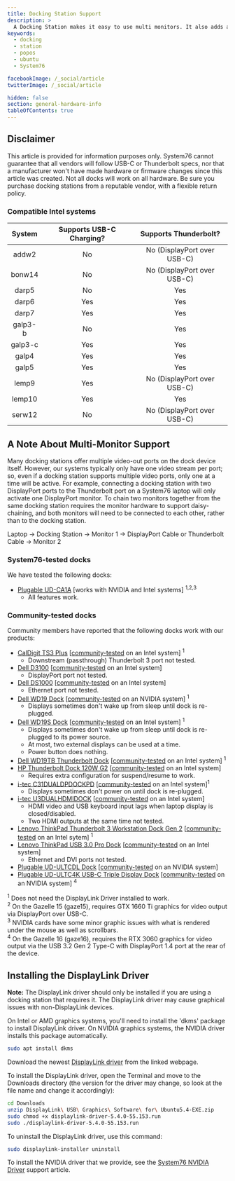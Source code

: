 ```yaml
---
title: Docking Station Support
description: >
  A Docking Station makes it easy to use multi monitors. It also adds an ethernet port, multi USB ports and more while only using one USB 3.0 port on your laptop.
keywords:
  - docking
  - station
  - popos
  - ubuntu
  - System76

facebookImage: /_social/article
twitterImage: /_social/article

hidden: false
section: general-hardware-info
tableOfContents: true
---
```


## Disclaimer

This article is provided for information purposes only. System76 cannot guarantee that all vendors will follow USB-C or Thunderbolt specs, nor that a manufacturer won't have made hardware or firmware changes since this article was created.
Not all docks will work on all hardware. Be sure you purchase docking stations from a reputable vendor, with a flexible return policy.

### Compatible Intel systems

| System  | Supports USB-C Charging? | Supports Thunderbolt?       |
|:-------:|:------------------------:|:---------------------------:|
| addw2   | No                       | No (DisplayPort over USB-C) |
| bonw14  | No                       | No (DisplayPort over USB-C) |
| darp5   | No                       | Yes                         |
| darp6   | Yes                      | Yes                         |
| darp7   | Yes                      | Yes                         |
| galp3-b | No                       | Yes                         |
| galp3-c | Yes                      | Yes                         |
| galp4   | Yes                      | Yes                         |
| galp5   | Yes                      | Yes                         |
| lemp9   | Yes                      | No (DisplayPort over USB-C) |
| lemp10  | Yes                      | Yes                         |
| serw12  | No                       | No (DisplayPort over USB-C) |

## A Note About Multi-Monitor Support

Many docking stations offer multiple video-out ports on the dock device itself. However, our systems typically only have one video stream per port; so, even if a docking station supports multiple video ports, only one at a time will be active. For example, connecting a docking station with two DisplayPort ports to the Thunderbolt port on a System76 laptop will only activate one DisplayPort monitor. To chain two monitors together from the same docking station requires the monitor hardware to support daisy-chaining, and both monitors will need to be connected to each other, rather than to the docking station.

Laptop -> Docking Station -> Monitor 1 -> DisplayPort Cable or Thunderbolt Cable -> Monitor 2

### System76-tested docks

We have tested the following docks:

- [Plugable UD-CA1A](https://plugable.com/products/ud-ca1a/) [works with NVIDIA and Intel systems] <sup>1,2,3</sup>
  - All features work.

### Community-tested docks

Community members have reported that the following docks work with our products:

- [CalDigit TS3 Plus](https://www.caldigit.com/ts3-plus/) [[community-tested](https://github.com/system76/docs/pull/417) on an Intel system] <sup>1</sup>
  - Downstream (passthrough) Thunderbolt 3 port not tested.
- [Dell D3100](https://www.dell.com/en-us/work/shop/dell-docking-station-usb-30-d3100/apd/452-bbpg/pc-accessories) [[community-tested](https://github.com/system76/docs/pull/742) on an Intel system]
  - DisplayPort port not tested.
- [Dell DS1000](https://www.dell.com/support/manuals/us/en/04/dell-dockstand-ds1000/ds1000_docking_stand_ug_publication/technical-specifications?guid=guid-1ad58fe1-dd33-4ebc-bac1-8e6a9083eb35&lang=en-us) [[community-tested](https://github.com/system76/docs/pull/431) on an Intel system]
  - Ethernet port not tested.
- [Dell WD19 Dock](https://www.dell.com/support/home/en-us/product-support/product/dell-wd19-130w-dock/overview) [[community-tested](https://github.com/system76/docs/pull/518) on an NVIDIA system] <sup>1</sup>
  - Displays sometimes don't wake up from sleep until dock is re-plugged.
- [Dell WD19S Dock](https://www.dell.com/en-us/work/shop/dell-dock-wd19s-130w/apd/210-azbg/pc-accessories) [[community-tested](https://github.com/system76/docs/pull/773) on an Intel system] <sup>1</sup>
  - Displays sometimes don't wake up from sleep until dock is re-plugged to its power source.
  - At most, two external displays can be used at a time.
  - Power button does nothing.
- [Dell WD19TB Thunderbolt Dock](https://www.dell.com/en-us/work/shop/dell-thunderbolt-dock-wd19tb/apd/210-arik/pc-accessories) [[community-tested](https://github.com/system76/docs/pull/206) on an Intel system] <sup>1</sup>
- [HP Thunderbolt Dock 120W G2](https://www.amazon.com/gp/product/B07DPKVYXR/ref=ppx_yo_dt_b_asin_title_o00_s01?ie=UTF8&psc=1) [[community-tested](https://github.com/system76/docs/pull/231) on an Intel system]
  - Requires extra configuration for suspend/resume to work.
- [i-tec C31DUALDPDOCKPD](https://i-tec.pro/en/produkt/c31dualdpdockpd-2/) [[community-tested](https://github.com/system76/docs/pull/763) on an Intel system]<sup>1</sup>
  - Displays sometimes don't power on until dock is re-plugged.
- [i-tec U3DUALHDMIDOCK](https://i-tec.pro/en/produkt/u3dualhdmidock-2/) [[community-tested](https://github.com/system76/docs/pull/749) on an Intel system]
  - HDMI video and USB keyboard input lags when laptop display is closed/disabled.
  - Two HDMI outputs at the same time not tested.
- [Lenovo ThinkPad Thunderbolt 3 Workstation Dock Gen 2](https://www.lenovo.com/us/en/accessories-and-monitors/docking/universal-cable-docks-thunderbolt/TBT-WS-Dock-Gen-2/p/40ANY230US) [[community-tested](https://github.com/system76/docs/pull/517) on an Intel sytem] <sup>1</sup>
- [Lenovo ThinkPad USB 3.0 Pro Dock](https://support.lenovo.com/us/en/solutions/acc100184-thinkpad-usb-30-pro-dock-overview-and-service-parts) [[community-tested](https://github.com/system76/docs/pull/523) on an Intel system]
  - Ethernet and DVI ports not tested.
- [Plugable UD-ULTCDL Dock](https://plugable.com/products/ud-ultcdl/) [[community-tested](https://github.com/system76/docs/pull/518) on an NVIDIA system]
- [Plugable UD-ULTC4K USB-C Triple Display Dock](https://plugable.com/products/ud-ultc4k) [[community-tested](https://github.com/system76/docs/pull/790) on an NVIDIA system] <sup>4</sup>

<sup>1</sup> Does not need the DisplayLink Driver installed to work.  
<sup>2</sup> On the Gazelle 15 (gaze15), requires GTX 1660 Ti graphics for video output via DisplayPort over USB-C.  
<sup>3</sup> NVIDIA cards have some minor graphic issues with what is rendered under the mouse as well as scrollbars.  
<sup>4</sup> On the Gazelle 16 (gaze16), requires the RTX 3060 graphics for video output via the USB 3.2 Gen 2 Type-C with DisplayPort 1.4 port at the rear of the device.

## Installing the DisplayLink Driver

**Note:** The DisplayLink driver should only be installed if you are using a docking station that requires it. The DisplayLink driver may cause graphical issues with non-DisplayLink devices.

On Intel or AMD graphics systems, you'll need to install the 'dkms' package to install DisplayLink driver. On NVIDIA graphics systems, the NVIDIA driver installs this package automatically.

```bash
sudo apt install dkms
```

Download the newest [DisplayLink driver](http://www.displaylink.com/downloads/ubuntu) from the linked webpage.

To install the DisplayLink driver, open the Terminal and move to the Downloads directory (the version for the driver may change, so look at the file name and change it accordingly):

```bash
cd Downloads
unzip DisplayLink\ USB\ Graphics\ Software\ for\ Ubuntu5.4-EXE.zip
sudo chmod +x displaylink-driver-5.4.0-55.153.run
sudo ./displaylink-driver-5.4.0-55.153.run
```

To uninstall the DisplayLink driver, use this command:

```bash
sudo displaylink-installer uninstall
```

To install the NVIDIA driver that we provide, see the [System76 NVIDIA Driver](/articles/system76-driver) support article.
